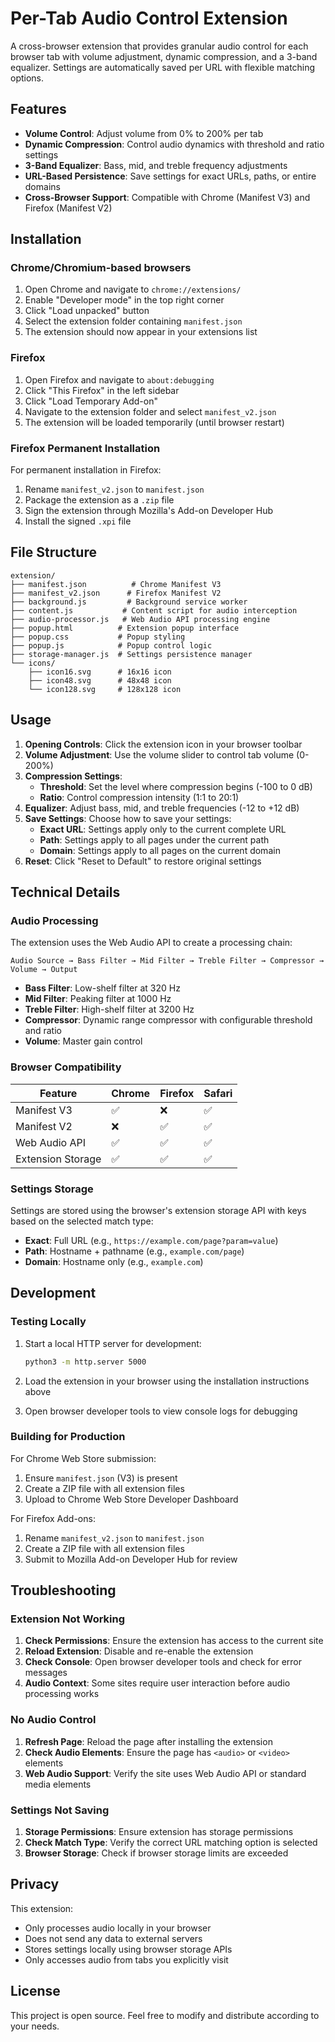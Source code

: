 # Per-Tab Audio Control Extension

A cross-browser extension that provides granular audio control for each browser tab with volume adjustment, dynamic compression, and a 3-band equalizer. Settings are automatically saved per URL with flexible matching options.

## Features

- **Volume Control**: Adjust volume from 0% to 200% per tab
- **Dynamic Compression**: Control audio dynamics with threshold and ratio settings
- **3-Band Equalizer**: Bass, mid, and treble frequency adjustments
- **URL-Based Persistence**: Save settings for exact URLs, paths, or entire domains
- **Cross-Browser Support**: Compatible with Chrome (Manifest V3) and Firefox (Manifest V2)

## Installation

### Chrome/Chromium-based browsers

1. Open Chrome and navigate to `chrome://extensions/`
2. Enable "Developer mode" in the top right corner
3. Click "Load unpacked" button
4. Select the extension folder containing `manifest.json`
5. The extension should now appear in your extensions list

### Firefox

1. Open Firefox and navigate to `about:debugging`
2. Click "This Firefox" in the left sidebar
3. Click "Load Temporary Add-on"
4. Navigate to the extension folder and select `manifest_v2.json`
5. The extension will be loaded temporarily (until browser restart)

### Firefox Permanent Installation

For permanent installation in Firefox:

1. Rename `manifest_v2.json` to `manifest.json`
2. Package the extension as a `.zip` file
3. Sign the extension through Mozilla's Add-on Developer Hub
4. Install the signed `.xpi` file

## File Structure

```
extension/
├── manifest.json          # Chrome Manifest V3
├── manifest_v2.json      # Firefox Manifest V2
├── background.js         # Background service worker
├── content.js           # Content script for audio interception
├── audio-processor.js   # Web Audio API processing engine
├── popup.html          # Extension popup interface
├── popup.css           # Popup styling
├── popup.js            # Popup control logic
├── storage-manager.js  # Settings persistence manager
└── icons/
    ├── icon16.svg      # 16x16 icon
    ├── icon48.svg      # 48x48 icon
    └── icon128.svg     # 128x128 icon
```

## Usage

1. **Opening Controls**: Click the extension icon in your browser toolbar
2. **Volume Adjustment**: Use the volume slider to control tab volume (0-200%)
3. **Compression Settings**:
   - **Threshold**: Set the level where compression begins (-100 to 0 dB)
   - **Ratio**: Control compression intensity (1:1 to 20:1)
4. **Equalizer**: Adjust bass, mid, and treble frequencies (-12 to +12 dB)
5. **Save Settings**: Choose how to save your settings:
   - **Exact URL**: Settings apply only to the current complete URL
   - **Path**: Settings apply to all pages under the current path
   - **Domain**: Settings apply to all pages on the current domain
6. **Reset**: Click "Reset to Default" to restore original settings

## Technical Details

### Audio Processing

The extension uses the Web Audio API to create a processing chain:
```
Audio Source → Bass Filter → Mid Filter → Treble Filter → Compressor → Volume → Output
```

- **Bass Filter**: Low-shelf filter at 320 Hz
- **Mid Filter**: Peaking filter at 1000 Hz  
- **Treble Filter**: High-shelf filter at 3200 Hz
- **Compressor**: Dynamic range compressor with configurable threshold and ratio
- **Volume**: Master gain control

### Browser Compatibility

| Feature | Chrome | Firefox | Safari |
|---------|--------|---------|--------|
| Manifest V3 | ✅ | ❌ | ✅ |
| Manifest V2 | ❌ | ✅ | ✅ |
| Web Audio API | ✅ | ✅ | ✅ |
| Extension Storage | ✅ | ✅ | ✅ |

### Settings Storage

Settings are stored using the browser's extension storage API with keys based on the selected match type:

- **Exact**: Full URL (e.g., `https://example.com/page?param=value`)
- **Path**: Hostname + pathname (e.g., `example.com/page`)
- **Domain**: Hostname only (e.g., `example.com`)

## Development

### Testing Locally

1. Start a local HTTP server for development:
   ```bash
   python3 -m http.server 5000
   ```

2. Load the extension in your browser using the installation instructions above

3. Open browser developer tools to view console logs for debugging

### Building for Production

For Chrome Web Store submission:
1. Ensure `manifest.json` (V3) is present
2. Create a ZIP file with all extension files
3. Upload to Chrome Web Store Developer Dashboard

For Firefox Add-ons:
1. Rename `manifest_v2.json` to `manifest.json`
2. Create a ZIP file with all extension files
3. Submit to Mozilla Add-on Developer Hub for review

## Troubleshooting

### Extension Not Working

1. **Check Permissions**: Ensure the extension has access to the current site
2. **Reload Extension**: Disable and re-enable the extension
3. **Check Console**: Open browser developer tools and check for error messages
4. **Audio Context**: Some sites require user interaction before audio processing works

### No Audio Control

1. **Refresh Page**: Reload the page after installing the extension
2. **Check Audio Elements**: Ensure the page has `<audio>` or `<video>` elements
3. **Web Audio Support**: Verify the site uses Web Audio API or standard media elements

### Settings Not Saving

1. **Storage Permissions**: Ensure extension has storage permissions
2. **Check Match Type**: Verify the correct URL matching option is selected
3. **Browser Storage**: Check if browser storage limits are exceeded

## Privacy

This extension:
- Only processes audio locally in your browser
- Does not send any data to external servers
- Stores settings locally using browser storage APIs
- Only accesses audio from tabs you explicitly visit

## License

This project is open source. Feel free to modify and distribute according to your needs.